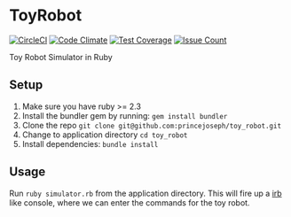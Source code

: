 # ToyRobot
[![CircleCI](https://circleci.com/gh/princejoseph/toy_robot.svg?style=shield)](https://circleci.com/gh/princejoseph/toy_robot)
[![Code Climate](https://codeclimate.com/github/princejoseph/toy_robot/badges/gpa.svg)](https://codeclimate.com/github/princejoseph/toy_robot)
[![Test Coverage](https://codeclimate.com/github/princejoseph/toy_robot/badges/coverage.svg)](https://codeclimate.com/github/princejoseph/toy_robot/coverage)
[![Issue Count](https://codeclimate.com/github/princejoseph/toy_robot/badges/issue_count.svg)](https://codeclimate.com/github/princejoseph/toy_robot)

Toy Robot Simulator in Ruby

## Setup
1. Make sure you have ruby >= 2.3
2. Install the bundler gem by running:
   `gem install bundler`
3. Clone the repo
   `git clone git@github.com:princejoseph/toy_robot.git`
4. Change to application directory
   `cd toy_robot`
5. Install dependencies:
   `bundle install`

## Usage
Run `ruby simulator.rb` from the application directory. This will fire up a [irb](https://en.wikipedia.org/wiki/Interactive_Ruby_Shell) like console, where we can enter the commands for the toy robot.
